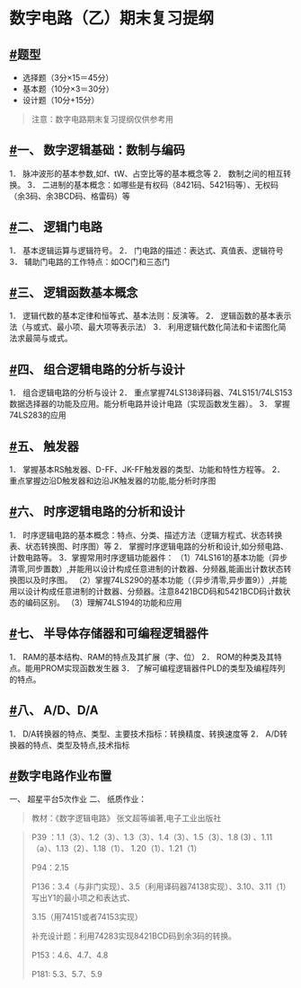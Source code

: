 # 数字电路（乙）期末复习提纲

## [#](https://hziee.site/pages/Y1S2/DigitalCircuit/2020_06.html#题型)题型

- 选择题（3分×15＝45分）
- 基本题（10分×3＝30分）
- 设计题（10分+15分）

> 注意：数字电路期末复习提纲仅供参考用

## [#](https://hziee.site/pages/Y1S2/DigitalCircuit/2020_06.html#一、数字逻辑基础：数制与编码)一、 数字逻辑基础：数制与编码

1． 脉冲波形的基本参数,如f、tW、占空比等的基本概念等 2． 数制之间的相互转换。 3． 二进制的基本概念：如哪些是有权码（8421码、5421码等）、无权码（余3码、余3BCD码、格雷码）等

## [#](https://hziee.site/pages/Y1S2/DigitalCircuit/2020_06.html#二、逻辑门电路)二、 逻辑门电路

1． 基本逻辑运算与逻辑符号。 2． 门电路的描述：表达式、真值表、逻辑符号 3． 辅助门电路的工作特点：如OC门和三态门

## [#](https://hziee.site/pages/Y1S2/DigitalCircuit/2020_06.html#三、逻辑函数基本概念)三、 逻辑函数基本概念

1． 逻辑代数的基本定律和恒等式、基本法则：反演等。 2． 逻辑函数的基本表示法（与或式、最小项、最大项等表示法） 3． 利用逻辑代数化简法和卡诺图化简法求最简与或式。

## [#](https://hziee.site/pages/Y1S2/DigitalCircuit/2020_06.html#四、组合逻辑电路的分析与设计)四、 组合逻辑电路的分析与设计

1． 组合逻辑电路的分析与设计 2． 重点掌握74LS138译码器、74LS151/74LS153数据选择器的功能及应用。能分析电路并设计电路（实现函数发生器）。 3． 掌握74LS283的应用

## [#](https://hziee.site/pages/Y1S2/DigitalCircuit/2020_06.html#五、触发器)五、 触发器

1． 掌握基本RS触发器、D-FF、JK-FF触发器的类型、功能和特性方程等。 2． 重点掌握边沿D触发器和边沿JK触发器的功能,能分析时序图

## [#](https://hziee.site/pages/Y1S2/DigitalCircuit/2020_06.html#六、时序逻辑电路的分析和设计)六、 时序逻辑电路的分析和设计

1． 时序逻辑电路的基本概念：特点、分类、描述方法（逻辑方程式、状态转换表、状态转换图、时序图）等 2． 掌握时序逻辑电路的分析和设计,如分频电路、计数电路等。 3．掌握常用时序逻辑功能器件： （1）74LS161的基本功能（异步清零,同步置数）,并能用以设计构成任意进制的计数器、分频器,能画出计数状态转换图以及时序图。 （2）掌握74LS290的基本功能（（异步清零,异步置9））,并能用以设计构成任意进制的计数器、分频器。注意8421BCD码和5421BCD码计数状态的编码区别。 （3）理解74LS194的功能和应用

## [#](https://hziee.site/pages/Y1S2/DigitalCircuit/2020_06.html#七、半导体存储器和可编程逻辑器件)七、 半导体存储器和可编程逻辑器件

1． RAM的基本结构、RAM的特点及其扩展（字、位） 2． ROM的种类及其特点。能用PROM实现函数发生器 3． 了解可编程逻辑器件PLD的类型及编程阵列的特点。

## [#](https://hziee.site/pages/Y1S2/DigitalCircuit/2020_06.html#八、a-d、d-a)八、 A/D、D/A

1． D/A转换器的特点、类型、主要技术指标：转换精度、转换速度等 2． A/D转换器的特点、类型及特点,技术指标

## [#](https://hziee.site/pages/Y1S2/DigitalCircuit/2020_06.html#数字电路作业布置)数字电路作业布置

一、 超星平台5次作业 二、 纸质作业：

> 教材：《数字逻辑电路》 张文超等编著,电子工业出版社

> P39 ：1.1（3）、1.2（3）、1.3（3）、1.4（3）、1.5（3）、1.8 (3) 、1.11（a）、1.13（2）、1.18（1）、 1.20（1）、1.21（1）
>
> P94：2.15
>
> P136：3.4（与非门实现）、3.5（利用译码器74138实现）、3.10、3.11（1）写出Y1的最小项之和表达式、
>
> 3.15（用74151或者74153实现）
>
> 补充设计题：利用74283实现8421BCD码到余3码的转换。
>
> P153：4.6、4.7、4.8
>
> P181: 5.3、5.7、5.9